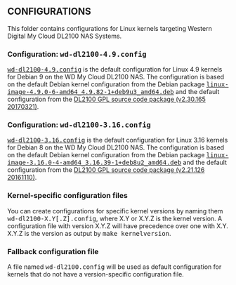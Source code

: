 ## CONFIGURATIONS

This folder contains configurations for Linux kernels targeting Western Digital
My Cloud DL2100 NAS Systems.


### Configuration: <samp>wd-dl2100-4.9.config</samp>

<samp>[wd-dl2100-4.9.config](wd-dl2100-4.9.config)</samp> is the default configuration
for Linux 4.9 kernels for Debian 9 on the WD My Cloud DL2100 NAS. The configuration
is based on the default Debian kernel configuration from the Debian package
<samp>[linux-image-4.9.0-6-amd64\_4.9.82-1+deb9u3\_amd64.deb](http://ftp.debian.org/debian/pool/main/l/linux/linux-image-4.9.0-6-amd64_4.9.82-1+deb9u3_amd64.deb)</samp>
and the default configuration from the
[DL2100 GPL source code package (v2.30.165 20170321)](http://downloads.wdc.com/gpl/WDMyCloud_DL2100_GPL_v2.30.165_20170321.tar.gz).


### Configuration: <samp>wd-dl2100-3.16.config</samp>

<samp>[wd-dl2100-3.16.config](wd-dl2100-3.16.config)</samp> is the default configuration
for Linux 3.16 kernels for Debian 8 on the WD My Cloud DL2100 NAS. The configuration
is based on the default Debian kernel configuration from the Debian package
<samp>[linux-image-3.16.0-4-amd64\_3.16.39-1+deb8u2\_amd64.deb](http://security.debian.org/debian-security/pool/updates/main/l/linux/linux-image-3.16.0-4-amd64_3.16.39-1+deb8u2_amd64.deb)</samp>
and the default configuration from the
[DL2100 GPL source code package (v2.21.126 20161110)](http://downloads.wdc.com/gpl/WDMyCloud_DL2100_GPL_v2.21.126_20161110.zip).


### Kernel-specific configuration files

You can create configurations for specific kernel versions by naming them
<samp>wd-dl2100-X.Y[.Z].config</samp>, where X.Y or X.Y.Z is the kernel version.
A configuration file with version X.Y.Z will have precedence over one with X.Y.
X.Y.Z is the version as output by <samp>make kernelversion</samp>.


### Fallback configuration file

A file named <samp>wd-dl2100.config</samp> will be used as default configuration
for kernels that do not have a version-specific configuration file.

